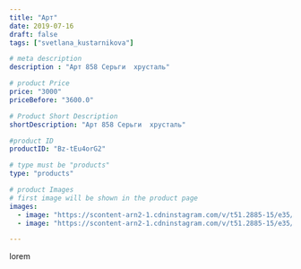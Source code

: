 ```yaml
---
title: "Арт"
date: 2019-07-16
draft: false
tags: ["svetlana_kustarnikova"]

# meta description
description : "Арт 858 Серьги  хрусталь"

# product Price
price: "3000"
priceBefore: "3600.0"

# Product Short Description
shortDescription: "Арт 858 Серьги  хрусталь"

#product ID
productID: "Bz-tEu4orG2"

# type must be "products"
type: "products"

# product Images
# first image will be shown in the product page
images:
  - image: "https://scontent-arn2-1.cdninstagram.com/v/t51.2885-15/e35/p1080x1080/66907052_476438446518186_7662677416490978130_n.jpg?_nc_ht=scontent-arn2-1.cdninstagram.com&_nc_cat=106&_nc_ohc=3l8H8vr0I3AAX-CaBP1&tp=1&oh=e1cd59a95101ee356e4e07c1ec4ccf3a&oe=60609469&ig_cache_key=MjA4OTMwNTUwNzg5OTczOTE0MQ%3D%3D.2"
  - image: "https://scontent-arn2-1.cdninstagram.com/v/t51.2885-15/e35/p1080x1080/65727448_144581169980767_7496514199487021142_n.jpg?_nc_ht=scontent-arn2-1.cdninstagram.com&_nc_cat=107&_nc_ohc=pjhjk32NBWwAX8ZulWn&tp=1&oh=979f36c84c1dc1b187d2b92165b29412&oe=605FAB7C&ig_cache_key=MjA4OTMwNTUwNzg5MTQ5MDU1OA%3D%3D.2"

---
```

lorem
